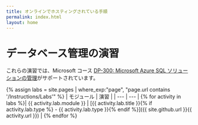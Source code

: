 ```yaml
---
title: オンラインでホスティングされている手順
permalink: index.html
layout: home
---
```


# <a name="database-administration-exercises"></a>データベース管理の演習

これらの演習では、Microsoft コース [DP-300: Microsoft Azure SQL ソリューションの管理](https://docs.microsoft.com/training/courses/dp-300t00)がサポートされています。

{% assign labs = site.pages | where_exp:"page", "page.url contains '/Instructions/Labs'" %}
| モジュール | 演習 |
| --- | --- | 
{% for activity in labs %}| {{ activity.lab.module }} | [{{ activity.lab.title }}{% if activity.lab.type %} - {{ activity.lab.type }}{% endif %}]({{ site.github.url }}{{ activity.url }}) |
{% endfor %}

